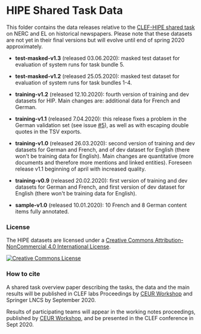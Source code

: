 # HIPE Shared Task Data

This folder contains the data releases relative to the [CLEF-HIPE shared task](https://impresso.github.io/CLEF-HIPE-2020/) on NERC and EL on historical newspapers. Please note that these datasets are not yet in their final versions but will evolve until end of spring 2020 approximately.


- **test-masked-v1.3** (released 03.06.2020): masked test dataset for evaluation of system runs for task bundle 5.
- **test-masked-v1.2** (released 25.05.2020): masked test dataset for evaluation of system runs for task bundles 1-4.
- **training-v1.2**  (released 12.10.2020): fourth version of training and dev datasets for HIP. Main changes are: additional data for French and German.
- **training-v1.1**  (released 7.04.2020): this release fixes a problem in the German validation set (see issue [#5](https://github.com/impresso/CLEF-HIPE-2020/issues/5)), as well as with escaping double quotes in the TSV exports.
- **training-v1.0** (released 26.03.2020): second version of training and dev datasets for German and French, and of dev dataset for English (there won't be training data for English). Main changes are quantitative (more documents and therefore more mentions and linked entities). Foreseen release v1.1 beginning of april with increased quality.
- **training-v0.9** (released 20.02.2020): first version of training and dev datasets for German and French, and first version of dev dataset for English (there won't be training data for English). 


- **sample-v1.0** (released 10.01.2020): 10 French and 8 German content items fully annotated.



### License

The HIPE datasets are licensed under a <a rel="license" href="http://creativecommons.org/licenses/by-nc/4.0/">Creative Commons Attribution-NonCommercial 4.0 International License</a>.

<a rel="license" href="http://creativecommons.org/licenses/by-nc/4.0/"><img alt="Creative Commons License" style="border-width:0" src="https://i.creativecommons.org/l/by-nc/4.0/88x31.png" /></a> 



### How to cite

A shared task overview paper describing the tasks, the data and the main results will be published in CLEF labs Proceedings by [CEUR Workshop](http://ceur-ws.org/) and Springer LNCS by September 2020.

Results of participating teams will appear in the working notes proceedings, published by [CEUR Workshop](http://ceur-ws.org/), and be presented in the CLEF conference in Sept 2020. 



